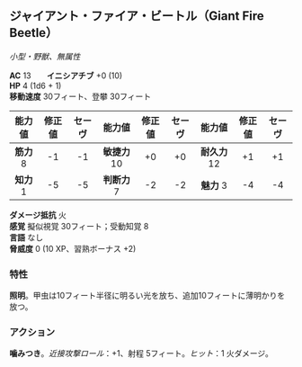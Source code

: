## ジャイアント・ファイア・ビートル（Giant Fire Beetle）
*小型・野獣、無属性*

**AC** 13　　**イニシアチブ** +0 (10)  
**HP** 4 (1d6 + 1)  
**移動速度** 30フィート、登攀 30フィート

| 能力値 | 修正値 | セーヴ | 能力値 | 修正値 | セーヴ | 能力値 | 修正値 | セーヴ |
|:---:|:---:|:---:|:---:|:---:|:---:|:---:|:---:|:---:|
| **筋力** 8 | -1 | -1 | **敏捷力** 10 | +0 | +0 | **耐久力** 12 | +1 | +1 |
| **知力** 1 | -5 | -5 | **判断力** 7 | -2 | -2 | **魅力** 3 | -4 | -4 |

**ダメージ抵抗** 火  
**感覚** 擬似視覚 30フィート；受動知覚 8  
**言語** なし  
**脅威度** 0 (10 XP、習熟ボーナス +2)

### 特性
**照明**。甲虫は10フィート半径に明るい光を放ち、追加10フィートに薄明かりを放つ。

### アクション
**噛みつき**。*近接攻撃ロール*：+1、射程 5フィート。*ヒット*：1 火ダメージ。